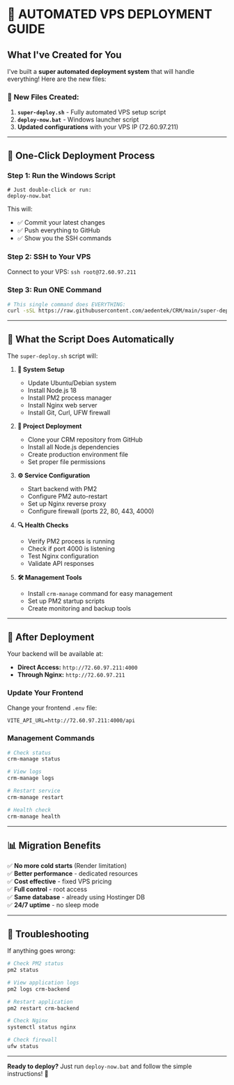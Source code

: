 # 🚀 AUTOMATED VPS DEPLOYMENT GUIDE

## What I've Created for You

I've built a **super automated deployment system** that will handle everything! Here are the new files:

### 📁 **New Files Created:**
1. **`super-deploy.sh`** - Fully automated VPS setup script
2. **`deploy-now.bat`** - Windows launcher script
3. **Updated configurations** with your VPS IP (72.60.97.211)

---

## 🎯 **One-Click Deployment Process**

### **Step 1: Run the Windows Script**
```batch
# Just double-click or run:
deploy-now.bat
```

This will:
- ✅ Commit your latest changes
- ✅ Push everything to GitHub  
- ✅ Show you the SSH commands

### **Step 2: SSH to Your VPS**
Connect to your VPS: `ssh root@72.60.97.211`

### **Step 3: Run ONE Command**
```bash
# This single command does EVERYTHING:
curl -sSL https://raw.githubusercontent.com/aedentek/CRM/main/super-deploy.sh | sudo bash
```

---

## 🤖 **What the Script Does Automatically**

The `super-deploy.sh` script will:

1. **🔧 System Setup**
   - Update Ubuntu/Debian system
   - Install Node.js 18
   - Install PM2 process manager
   - Install Nginx web server
   - Install Git, Curl, UFW firewall

2. **📁 Project Deployment**  
   - Clone your CRM repository from GitHub
   - Install all Node.js dependencies
   - Create production environment file
   - Set proper file permissions

3. **⚙️ Service Configuration**
   - Start backend with PM2
   - Configure PM2 auto-restart
   - Set up Nginx reverse proxy
   - Configure firewall (ports 22, 80, 443, 4000)

4. **🔍 Health Checks**
   - Verify PM2 process is running
   - Check if port 4000 is listening
   - Test Nginx configuration
   - Validate API responses

5. **🛠️ Management Tools**
   - Install `crm-manage` command for easy management
   - Set up PM2 startup scripts
   - Create monitoring and backup tools

---

## 🎉 **After Deployment**

Your backend will be available at:
- **Direct Access:** `http://72.60.97.211:4000`
- **Through Nginx:** `http://72.60.97.211`

### **Update Your Frontend**
Change your frontend `.env` file:
```env
VITE_API_URL=http://72.60.97.211:4000/api
```

### **Management Commands**
```bash
# Check status
crm-manage status

# View logs  
crm-manage logs

# Restart service
crm-manage restart

# Health check
crm-manage health
```

---

## 📊 **Migration Benefits**

✅ **No more cold starts** (Render limitation)  
✅ **Better performance** - dedicated resources  
✅ **Cost effective** - fixed VPS pricing  
✅ **Full control** - root access  
✅ **Same database** - already using Hostinger DB  
✅ **24/7 uptime** - no sleep mode  

---

## 🚨 **Troubleshooting**

If anything goes wrong:

```bash
# Check PM2 status
pm2 status

# View application logs
pm2 logs crm-backend

# Restart application
pm2 restart crm-backend

# Check Nginx
systemctl status nginx

# Check firewall
ufw status
```

---

**Ready to deploy?** Just run `deploy-now.bat` and follow the simple instructions! 🚀